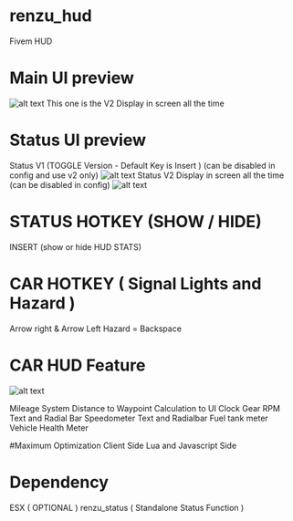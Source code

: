 # renzu_hud
Fivem HUD 
# Main UI preview
![alt text](https://i.imgur.com/tHC9EBR.png)
This one is the V2 Display in screen all the time

# Status UI preview
Status V1 (TOGGLE Version - Default Key is Insert ) (can be disabled in config and use v2 only)
![alt text](https://i.imgur.com/q62Lw9z.pn)
Status V2 Display in screen all the time (can be disabled in config)
![alt text](https://i.imgur.com/G1alCmX.png)

# STATUS HOTKEY (SHOW / HIDE)
INSERT (show or hide HUD STATS)
# CAR HOTKEY ( Signal Lights and Hazard )
Arrow right & Arrow Left
Hazard = Backspace

# CAR HUD Feature
![alt text](https://i.imgur.com/AIvst4Q.png)

Mileage System
Distance to Waypoint Calculation to UI
Clock
Gear
RPM Text and Radial Bar
Speedometer Text and Radialbar
Fuel tank meter
Vehicle Health Meter

#Maximum Optimization
Client Side Lua and Javascript Side

# Dependency
ESX ( OPTIONAL )
renzu_status ( Standalone Status Function )
